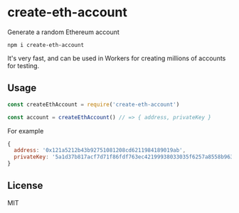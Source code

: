 # create-eth-account

Generate a random Ethereum account

```
npm i create-eth-account
```

It's very fast, and can be used in Workers for creating millions of accounts for testing.

## Usage

```js
const createEthAccount = require('create-eth-account')

const account = createEthAccount() // => { address, privateKey }
```

For example

```js
{
  address: '0x121a5212b43b92751081208cd6211984189019ab',
  privateKey: '5a1d37b817acf7d71f86fdf763ec42199938033035f6257a8558b963c26c5924'
}
```

## License

MIT
